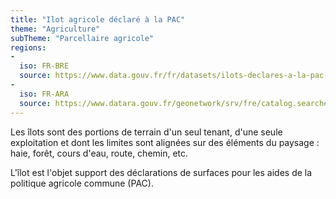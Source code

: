 ```yaml
---
title: "Ilot agricole déclaré à la PAC"
theme: "Agriculture"
subTheme: "Parcellaire agricole"
regions:
-
  iso: FR-BRE
  source: https://www.data.gouv.fr/fr/datasets/ilots-declares-a-la-pac-en-2015-et-les-surfaces-en-28-groupes-de-cultures-en-bretagne/
-
  iso: FR-ARA
  source: https://www.datara.gouv.fr/geonetwork/srv/fre/catalog.search#/search?facet.q=domainKeyword%2Fhttps%253A%252F%252Fwww.datara.gouv.fr%252Fgeonetwork%252F%252Fthesaurus%252Ftheme%252Fdomaine%2523rubric_1%2Fhttps%253A%252F%252Fwww.datara.gouv.fr%252Fgeonetwork%252F%252Fthesaurus%252Ftheme%252Fdomaine%2523domaine_218%2Fhttps%253A%252F%252Fwww.datara.gouv.fr%252Fgeonetwork%252F%252Fthesaurus%252Ftheme%252Fdomaine%2523sousdomaine_435&resultType=details&sortBy=relevance&fast=index&_content_type=json&from=1&to=20
---
```


Les îlots sont des portions de terrain d'un seul tenant, d'une seule exploitation et dont les limites sont alignées sur des éléments du paysage : haie, forêt, cours d'eau, route, chemin, etc.

L'îlot est l'objet support des déclarations de surfaces pour les aides de la politique agricole commune (PAC).
